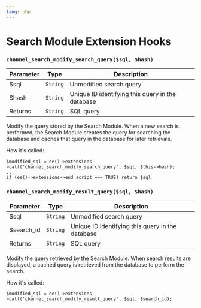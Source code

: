 ```yaml
---
lang: php
---
```


<!--
    This source file is part of the open source project
    ExpressionEngine User Guide (https://github.com/ExpressionEngine/ExpressionEngine-User-Guide)

    @link      https://expressionengine.com/
    @copyright Copyright (c) 2003-2019, EllisLab Corp. (https://ellislab.com)
    @license   https://expressionengine.com/license Licensed under Apache License, Version 2.0
-->

# Search Module Extension Hooks

### `channel_search_modify_search_query($sql, $hash)`

| Parameter | Type     | Description                                      |
| --------- | -------- | ------------------------------------------------ |
| \$sql     | `String` | Unmodified search query                          |
| \$hash    | `String` | Unique ID identifying this query in the database |
| Returns   | `String` | SQL query                                        |

Modify the query stored by the Search Module. When a new search is performed, the Search Module creates the query for searching the database and caches that query in the database for later retrievals.

How it's called:

    $modified_sql = ee()->extensions->call('channel_search_modify_search_query', $sql, $this->hash);
    ...
    if (ee()->extensions->end_script === TRUE) return $sql

### `channel_search_modify_result_query($sql, $hash)`

| Parameter   | Type     | Description                                      |
| ----------- | -------- | ------------------------------------------------ |
| \$sql       | `String` | Unmodified search query                          |
| \$search_id | `String` | Unique ID identifying this query in the database |
| Returns     | `String` | SQL query                                        |

Modify the query retrieved by the Search Module. When search results are displayed, a cached query is retrieved from the database to perform the search.

How it's called:

    $modified_sql = ee()->extensions->call('channel_search_modify_result_query', $sql, $search_id);
